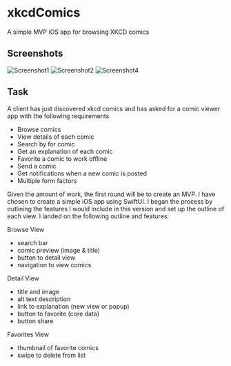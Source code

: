 # xkcdComics
A simple MVP iOS app for browsing XKCD comics 

## Screenshots
![Screenshot1](https://user-images.githubusercontent.com/77102454/232459989-3674f688-6d7c-4e05-b8d5-9633c81d04fa.png)
![Screenshot2](https://user-images.githubusercontent.com/77102454/232458871-03ece847-780a-4053-a9f6-5f45769aa51e.png)
![Screenshot4](https://user-images.githubusercontent.com/77102454/232458874-45b47cb2-2ee2-4055-8cd1-aeabbc21eb1e.png)

## Task
A client has just discovered xkcd comics and has asked for a comic viewer app with the following requirements
- Browse comics
- View details of each comic
- Search by for comic
- Get an explanation of each comic
- Favorite a comic to work offline
- Send a comic
- Get notifications when a new comic is posted
- Multiple form factors

Given the amount of work, the first round will be to create an MVP. I have chosen to create a simple iOS app using SwiftUI. I began the process by outlining the features I would include in this version and set up the outline of each view. I landed on the following outline and features: 

Browse View
- search bar
- comic preview (image & title)
- button to detail view
- navigation to view comics

Detail View
- title and image
- alt text description
- link to explanation (new view or popup)
- button to favorite (core data)
- button share

Favorites View
- thumbnail of favorite comics
- swipe to delete from list
